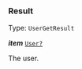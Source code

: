 

### Result

Type: `UserGetResult`



  
<article>

***item*** [`User?`](#user) 

The user.

</article>


